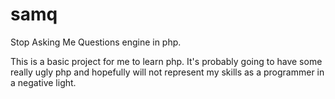 # samq

Stop Asking Me Questions engine in php.

This is a basic project for me to learn php. It's probably going to have some really ugly php and hopefully will not represent my skills as a programmer in a negative light.
